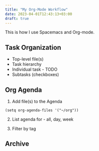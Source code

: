 ```yaml
---
title: "My Org-Mode Workflow"
date: 2023-04-01T12:43:13+03:00
draft: true
---
```


This is how I use Spacemacs and Org-mode.


## Task Organization

- Top-level file(s)
- Task hierarchy
- Individual task - TODO
- Subtasks (checkboxes)

## Org Agenda

1. Add file(s) to the Agenda

```elisp
(setq org-agenda-files '("~/org"))
```

2. List agenda for - all, day, week

3. Filter by tag

## Archive
